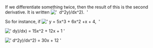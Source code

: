 If we differentiate something twice, then the result of this is the
second derivative. It is written
!['  d\^2y)/dx\^2).  '](../dictionary/equation_images/2466.3..png)

So for instance, if
![' y = 5x\^3 + 6x\^2 +x + 4,  '](../dictionary/equation_images/2466.4..png)

![' dy)/dx) = 15x\^2 + 12x + 1 '](../dictionary/equation_images/2466.1..png)

![' d\^2y)/dx\^2) = 30x + 12 '](../dictionary/equation_images/2466.2..png)
